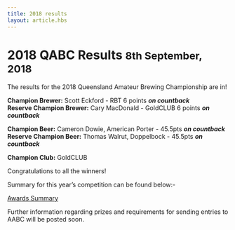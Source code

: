 ```yaml
---
title: 2018 results
layout: article.hbs
---
```


# 2018 QABC Results <small>8th September, 2018</small>

The results for the 2018 Queensland Amateur Brewing Championship are in!

**Champion Brewer:** Scott Eckford - RBT 6 points ***on countback***<br>
**Reserve Champion Brewer:** Cary MacDonald - GoldCLUB 6 points ***on countback***<br>

**Champion Beer:** Cameron Dowie, American Porter - 45.5pts ***on countback*** <br>
**Reserve Champion Beer:** Thomas Walrut, Doppelbock - 45.5pts  ***on countback*** <br>

**Champion Club:** GoldCLUB

Congratulations to all the winners!

Summary for this year’s competition can be found below:-

[Awards Summary](/results/2018/QABC2018Results.pdf)

Further information regarding prizes and requirements for sending entries to AABC will be posted soon.
